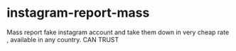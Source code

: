 # instagram-report-mass
Mass report fake instagram account and take them down in very cheap rate , available in any country. CAN TRUST
